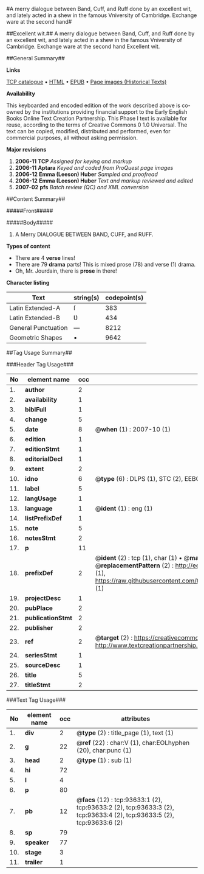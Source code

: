 #A merry dialogue between Band, Cuff, and Ruff done by an excellent wit, and lately acted in a shew in the famous Vniversity of Cambridge. Exchange ware at the second hand#

##Excellent wit.##
A merry dialogue between Band, Cuff, and Ruff done by an excellent wit, and lately acted in a shew in the famous Vniversity of Cambridge.
Exchange ware at the second hand
Excellent wit.

##General Summary##

**Links**

[TCP catalogue](http://www.ota.ox.ac.uk/tcp/)  • 
[HTML](http://tei.it.ox.ac.uk/tcp/Texts-HTML/free/A50/A50710.html)  • 
[EPUB](http://tei.it.ox.ac.uk/tcp/Texts-EPUB/free/A50/A50710.epub) • 
[Page images (Historical Texts)](https://data.historicaltexts.jisc.ac.uk/view?pubId=eebo-12770117e&pageId=eebo-12770117e-93633-1)

**Availability**

This keyboarded and encoded edition of the
	       work described above is co-owned by the institutions
	       providing financial support to the Early English Books
	       Online Text Creation Partnership. This Phase I text is
	       available for reuse, according to the terms of Creative
	       Commons 0 1.0 Universal. The text can be copied,
	       modified, distributed and performed, even for
	       commercial purposes, all without asking permission.

**Major revisions**

1. __2006-11__ __TCP__ *Assigned for keying and markup*
1. __2006-11__ __Aptara__ *Keyed and coded from ProQuest page images*
1. __2006-12__ __Emma (Leeson) Huber__ *Sampled and proofread*
1. __2006-12__ __Emma (Leeson) Huber__ *Text and markup reviewed and edited*
1. __2007-02__ __pfs__ *Batch review (QC) and XML conversion*

##Content Summary##

#####Front#####

#####Body#####

1. A Merry
DIALOGUE
BETWEEN
BAND, CUFF, and RUFF.

**Types of content**

  * There are 4 **verse** lines!
  * There are 79 **drama** parts! This is mixed prose (78) and verse (1) drama.
  * Oh, Mr. Jourdain, there is **prose** in there!

**Character listing**


|Text|string(s)|codepoint(s)|
|---|---|---|
|Latin Extended-A|ſ|383|
|Latin Extended-B|Ʋ|434|
|General Punctuation|—|8212|
|Geometric Shapes|▪|9642|

##Tag Usage Summary##

###Header Tag Usage###

|No|element name|occ|attributes|
|---|---|---|---|
|1.|__author__|2||
|2.|__availability__|1||
|3.|__biblFull__|1||
|4.|__change__|5||
|5.|__date__|8| @__when__ (1) : 2007-10 (1)|
|6.|__edition__|1||
|7.|__editionStmt__|1||
|8.|__editorialDecl__|1||
|9.|__extent__|2||
|10.|__idno__|6| @__type__ (6) : DLPS (1), STC (2), EEBO-CITATION (1), OCLC (1), VID (1)|
|11.|__label__|5||
|12.|__langUsage__|1||
|13.|__language__|1| @__ident__ (1) : eng (1)|
|14.|__listPrefixDef__|1||
|15.|__note__|5||
|16.|__notesStmt__|2||
|17.|__p__|11||
|18.|__prefixDef__|2| @__ident__ (2) : tcp (1), char (1)  •  @__matchPattern__ (2) : ([0-9\-]+):([0-9IVX]+) (1), (.+) (1)  •  @__replacementPattern__ (2) : http://eebo.chadwyck.com/downloadtiff?vid=$1&page=$2 (1), https://raw.githubusercontent.com/textcreationpartnership/Texts/master/tcpchars.xml#$1 (1)|
|19.|__projectDesc__|1||
|20.|__pubPlace__|2||
|21.|__publicationStmt__|2||
|22.|__publisher__|2||
|23.|__ref__|2| @__target__ (2) : https://creativecommons.org/publicdomain/zero/1.0/ (1), http://www.textcreationpartnership.org/docs/. (1)|
|24.|__seriesStmt__|1||
|25.|__sourceDesc__|1||
|26.|__title__|5||
|27.|__titleStmt__|2||


###Text Tag Usage###

|No|element name|occ|attributes|
|---|---|---|---|
|1.|__div__|2| @__type__ (2) : title_page (1), text (1)|
|2.|__g__|22| @__ref__ (22) : char:V (1), char:EOLhyphen (20), char:punc (1)|
|3.|__head__|2| @__type__ (1) : sub (1)|
|4.|__hi__|72||
|5.|__l__|4||
|6.|__p__|80||
|7.|__pb__|12| @__facs__ (12) : tcp:93633:1 (2), tcp:93633:2 (2), tcp:93633:3 (2), tcp:93633:4 (2), tcp:93633:5 (2), tcp:93633:6 (2)|
|8.|__sp__|79||
|9.|__speaker__|77||
|10.|__stage__|3||
|11.|__trailer__|1||
